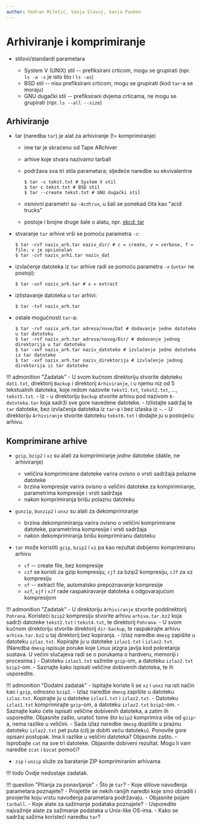 ```yaml
---
author: Vedran Miletić, Vanja Slavuj, Sanja Pavkov
---
```


# Arhiviranje i komprimiranje

- stilovi/standardi parametara

    - System V (UNIX) stil -- prefiksirani crticom, mogu se grupirati (npr. `ls -a -s` je isto što i `ls -as`)
    - BSD stil -- nisu prefiksirani crticom, mogu se grupirati (kod `tar`-a se moraju)
    - GNU dugački stil -- prefiksirani dvjema crticama, ne mogu se grupirati (npr. `ls --all --size`)

## Arhiviranje

- tar (naredba `tar`) je alat za arhiviranje (!= komprimiranje)

    - ime tar je skraćeno od Tape ARchiver
    - arhive koje stvara nazivamo tarball
    - podržava sva tri stila parametara; sljedeće naredbe su ekvivalentne

        ``` shell
        $ tar -c tekst.txt # System V stil
        $ tar c tekst.txt # BSD stil
        $ tar --create tekst.txt # GNU dugački stil
        ```

    - osnovni parametri su `-Acdtrux`, u šali se ponekad čita kao "acid trucks"
    - postoje i brojne druge šale o alatu, npr. [xkcd: tar](https://xkcd.com/1168/)

- stvaranje `tar` arhive vrši se pomoću parametra `-c`:

    ``` shell
    $ tar -cvf naziv_arh.tar naziv_dir/ # c = create, v = verbose, f = file; v je opcionalan
    $ tar -cvf naziv_arh1.tar naziv_dat
    ```

- izvlačenje datoteka iz `tar` arhive radi se pomoću parametra `-x` (`untar` ne postoji):

    ``` shell
    $ tar -xvf naziv_arh.tar # x = extract
    ```

- izlistavanje datoteka u `tar` arhivi:

    ``` shell
    $ tar -tvf naziv_arh.tar
    ```

- ostale mogućnosti `tar`-a:

    ``` shell
    $ tar -rvf naziv_arh.tar adresa/nove/Dat # dodavanje jedne datoteke u tar datoteku
    $ tar -rvf naziv_arh.tar adresa/novog/Dir/ # dodavanje jednog direktorija u tar datoteku
    $ tar -xvf naziv_arh.tar naziv_datoteke # izvlačenje jedne datoteke iz tar datoteke
    $ tar -xvf naziv_arh.tar naziv_direktorija # izvlačenje jednog direktorija iz tar datoteke
    ```

!!! admonition "Zadatak"
    - U svom kućnom direktoriju stvorite datoteku `dat1.txt`, direktorij `Backup` i direktorij `Arhiviranje`, i u njemu niz od 5 tekstualnih datoteka, koje redom nazovite `tekst1.txt`, `tekst2.txt`, …, `tekst5.txt`.
    - Iz `~` u direktoriju `Backup` stvorite arhivu pod nazivom `6-datoteka.tar` koja sadrži sve gore navedene datoteke.
    - Izlistajte sadržaj te `tar` datoteke, bez izvlačenja datoteka iz `tar`-a i bez izlaska iz `~`.
    - U direktoriju `Arhiviranje` stvorite datoteku `tekst6.txt` i dodajte ju u postojeću arhivu.

## Komprimirane arhive

- `gzip`, `bzip2` i `xz` su alati za komprimiranje *jedne* datoteke (dakle, ne arhiviranje)

    - veličina komprimirane datoteke varira ovisno o vrsti sadržaja polazne datoteke
    - brzina kompresije varira ovisno o veličini datoteke za kompirimiranje, parametrima kompresije i vrsti sadržaja
    - nakon komprimiranja brišu polaznu datoteku

- `gunzip`, `bunzip2` i `unxz` su alati za dekomprimiranje

    - brzina dekomprimiranja varira ovisno o veličini komprimirane datoteke, parametrima kompresije i vrsti sadržaja
    - nakon dekomprimiranja brišu komprimiranu datoteku

- `tar` može koristiti `gzip`, `bzip2` i `xz` pa kao rezultat dobijemo komprimiranu arhivu

    - `cf` -- create file, bez kompresije
    - `czf` se koristi za gzip kompresiju, `cjf` za bzip2 kompresiju, `cJf` za xz kompresiju
    - `xf` -- extract file, automatsko prepoznavanje kompresije
    - `xzf`, `xjf` i `xJf` rade raspakiravanje datoteka s odgovarajućom kompresijom

!!! admonition "Zadatak"
    - U direktoriju `Arhiviranje` stvorite poddirektorij `Pohrana`. Koristeći `bzip2` kompresiju stvorite arhivu `arhiva.tar.bz2` koja sadrži datoteke `tekst2.txt` i `tekst4.txt`, te direktorij `Pohrana`.
    - U svom kućnom direktoriju stvorite direktorij `dir-backup`, te raspakirajte arhivu `arhiva.tar.bz2` u taj direktorij bez kopiranja.
    - Izlaz naredbe `dmesg` zapišite u datoteku `izlaz.txt`. Kopirajte ju u datoteke `izlaz1.txt` i `izlaz2.txt`. (Naredba `dmesg` ispisuje poruke koje Linux jezgra javlja kod pokretanja sustava. U većini slučajeva radi se o porukama o hardveru, memoriji i procesima.)
    - Datoteku `izlaz1.txt` sažmite `gzip`-om, a datoteku `izlaz2.txt` `bzip2`-om.
    - Saznajte kako ispisati veličine dobivenih datoteka, te ih usporedite.

!!! admonition "Dodatni zadatak"
    - Ispitajte koriste li se `xz` i `unxz` na isti način kao i `gzip`, odnosno `bzip2`.
    - Izlaz naredbe `dmesg` zapišite u datoteku `izlaz.txt`. Kopirajte ju u datoteke `izlaz1.txt` i `izlaz2.txt`.
    - Datoteku `izlaz1.txt` komprimirajte `gzip`-om, a datoteku `izlaz2.txt` `bzip2`-om.
    - Saznajte kako ćete ispisati veličine dobivenih datoteka, a zatim ih usporedite. Objasnite zašto, unatoč tome što `bzip2` komprimira više od `gzip`-a, nema razlike u veličini.
    - Sada izlaz naredbe `dmesg` dopišite u praznu datoteku `izlaz2.txt` pet puta (cilj je dobiti veću datoteku). Ponovite gore opisani postupak. Ima li razlike u veličini datoteka? Objasnite zašto.
    - Isprobajte `cat` na sve tri datoteke. Objasnite dobiveni rezultat. Mogu li vam naredbe `zcat` i `bzcat` pomoći?

- `zip` i `unzip` služe za baratanje ZIP komprimiranim arhivama

!!! todo
    Ovdje nedostaje zadatak.

!!! question "Pitanja za ponavljanje"
    - Što je `tar`?
    - Koje stilove navođenja parametara poznajete?
    - Prisjetite se nekih ranijih naredbi koje smo obradili i provjerite koju vrstu navođenja parametara podržavaju.
    - Objasnite pojam `tarball`.
    - Koje alate za sažimanje podataka poznajete?
    - Usporedite najvažnije alate za sažimanje podataka u Unix-like OS-ima.
    - Kako se sadržaj sažima koristeći naredbu `tar`?
